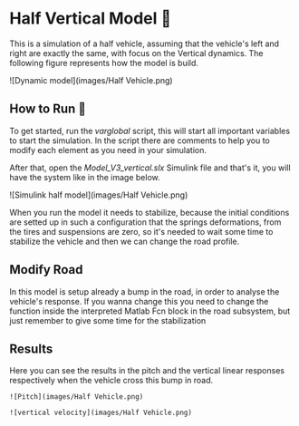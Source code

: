 
  # Half Vertical Model 📝

  This is a simulation of a half vehicle,
  assuming that the vehicle's left and right
  are exactly the same, with focus on the Vertical
  dynamics. The following figure represents
  how the model is build.

  ![Dynamic model](images/Half Vehicle.png)

  
  ## How to Run 🚀  
  To get started, run the *varglobal* script, this
  will start all important variables to start
  the simulation. In the script there are comments
  to help you to modify each element as you need 
  in your simulation.
  

  After that, open the *Model_V3_vertical.slx*
  Simulink file and that's it, you will have the system
  like in the image below.

   ![Simulink half model](images/Half Vehicle.png)
 

  When you run the model it needs to stabilize,
  because the initial conditions are setted up
  in such a configuration that the springs deformations,
  from the tires and suspensions are zero, so
  it's needed to wait some time to stabilize the 
  vehicle and then we can change the road profile.

  ## Modify Road

  In this model is setup already a bump in the road, in order to analyse 
  the vehicle's response. If you wanna change this you need to change the function 
  inside the interpreted Matlab Fcn block in the road subsystem, but just remember to 
  give some time for the stabilization

  ## Results

  Here you can see the results  in the pitch and the vertical linear responses respectively
  when the vehicle cross this bump in road.

    ![Pitch](images/Half Vehicle.png)

    ![vertical velocity](images/Half Vehicle.png)
